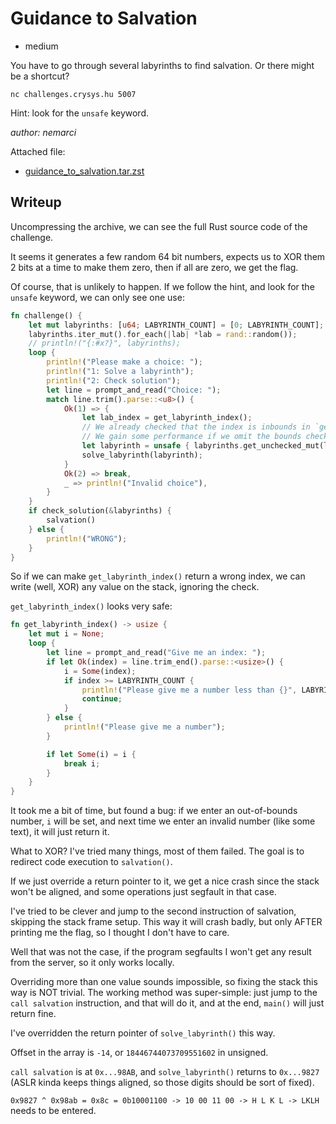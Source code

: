 # Guidance to Salvation

- medium

You have to go through several labyrinths to find salvation. Or there might be a shortcut?

`nc challenges.crysys.hu 5007`

Hint: look for the `unsafe` keyword.

_author: nemarci_

Attached file: 
- [guidance_to_salvation.tar.zst](guidance_to_salvation.tar.zst)

## Writeup

Uncompressing the archive, we can see the full Rust source code of the challenge.

It seems it generates a few random 64 bit numbers, expects us to XOR them 2 bits at a time to make them zero, then if all are zero, we get the flag.

Of course, that is unlikely to happen. If we follow the hint, and look for the `unsafe` keyword, we can only see one use:
```Rust
fn challenge() {
    let mut labyrinths: [u64; LABYRINTH_COUNT] = [0; LABYRINTH_COUNT];
    labyrinths.iter_mut().for_each(|lab| *lab = rand::random());
    // println!("{:#x?}", labyrinths);
    loop {
        println!("Please make a choice: ");
        println!("1: Solve a labyrinth");
        println!("2: Check solution");
        let line = prompt_and_read("Choice: ");
        match line.trim().parse::<u8>() {
            Ok(1) => {
                let lab_index = get_labyrinth_index();
                // We already checked that the index is inbounds in `get_labyrinth_index`
                // We gain some performance if we omit the bounds check here
                let labyrinth = unsafe { labyrinths.get_unchecked_mut(lab_index) };
                solve_labyrinth(labyrinth);
            }
            Ok(2) => break,
            _ => println!("Invalid choice"),
        }
    }
    if check_solution(&labyrinths) {
        salvation()
    } else {
        println!("WRONG");
    }
} 
```
So if we can make `get_labyrinth_index()` return a wrong index, we can write (well, XOR) any value on the stack, ignoring the check.

`get_labyrinth_index()` looks very safe:
```rust
fn get_labyrinth_index() -> usize {
    let mut i = None;
    loop {
        let line = prompt_and_read("Give me an index: ");
        if let Ok(index) = line.trim_end().parse::<usize>() {
            i = Some(index);
            if index >= LABYRINTH_COUNT {
                println!("Please give me a number less than {}", LABYRINTH_COUNT);
                continue;
            }
        } else {
            println!("Please give me a number");
        }

        if let Some(i) = i {
            break i;
        }
    }
}
```
It took me a bit of time, but found a bug: if we enter an out-of-bounds number, `i` will be set, and next time we enter an invalid number (like some text), it will just return it.

What to XOR? I've tried many things, most of them failed. The goal is to redirect code execution to `salvation()`. 

If we just override a return pointer to it, we get a nice crash since the stack won't be aligned, and some operations just segfault in that case.

I've tried to be clever and jump to the second instruction of salvation, skipping the stack frame setup. This way it will crash badly, but only AFTER printing me the flag, so I thought I don't have to care.

Well that was not the case, if the program segfaults I won't get any result from the server, so it only works locally.

Overriding more than one value sounds impossible, so fixing the stack this way is NOT trivial. The working method was super-simple: just jump to the `call salvation` instruction, and that will do it, and at the end, `main()` will just return fine.

I've overridden the return pointer of `solve_labyrinth()` this way.

Offset in the array is `-14`, or `18446744073709551602` in unsigned.

`call salvation` is at `0x...98AB`, and `solve_labyrinth()` returns to `0x...9827` (ASLR kinda keeps things aligned, so those digits should be sort of fixed).

`0x9827 ^ 0x98ab = 0x8c = 0b10001100 -> 10 00 11 00 -> H L K L -> LKLH` needs to be entered.
